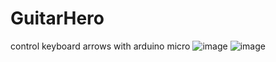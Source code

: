 # GuitarHero
control keyboard arrows with arduino micro
![image](https://user-images.githubusercontent.com/101499028/222946616-b4b3fb57-b2ab-4c1b-bd3e-a8137ad03b10.png)
![image](https://user-images.githubusercontent.com/101499028/222950285-ca68dba4-2026-49bd-b31b-160ea20dc4df.png)
